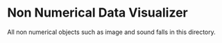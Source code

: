 # Non Numerical Data Visualizer
All non numerical objects such as image and sound falls in this directory.
